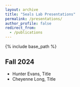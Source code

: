```yaml
---
layout: archive
title: "Seals Lab Presentations"
permalink: /presentations/
author_profile: false
redirect_from:
  - /publications
---
```


{% include base_path %}

Fall 2024
------
* Hunter Evans, Title
* Cheyenne Long, Title


